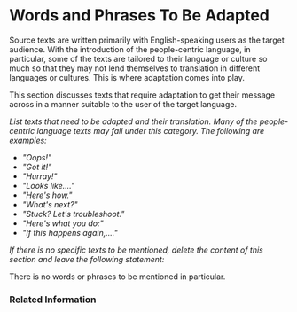 # Words and Phrases To Be Adapted

Source texts are written primarily with English-speaking users as the target audience. With the introduction of the people-centric language, in particular, some of the texts are tailored to their language or culture so much so that they may not lend themselves to translation in different languages or cultures. This is where adaptation comes into play.

This section discusses texts that require adaptation to get their message across in a manner suitable to the user of the target language.

*List texts that need to be adapted and their translation. Many of the people-centric language texts may fall under this category. The following are examples:*

* *"Oops!"*
* *"Got it!"*
* *"Hurray!"*
* *"Looks like...."*
* *"Here's how."*
* *"What's next?"*
* *"Stuck? Let's troubleshoot."*
* *"Here's what you do:"*
* *"If this happens again,...."*

*If there is no specific texts to be mentioned, delete the content of this section and leave the following statement:*

There is no words or phrases to be mentioned in particular.

### Related Information